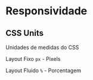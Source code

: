# Responsividade

## CSS Units

Unidades de medidas do CSS

Layout Fixo
`px` - Pixels

Layout Fluido
`%` - Porcentagem

